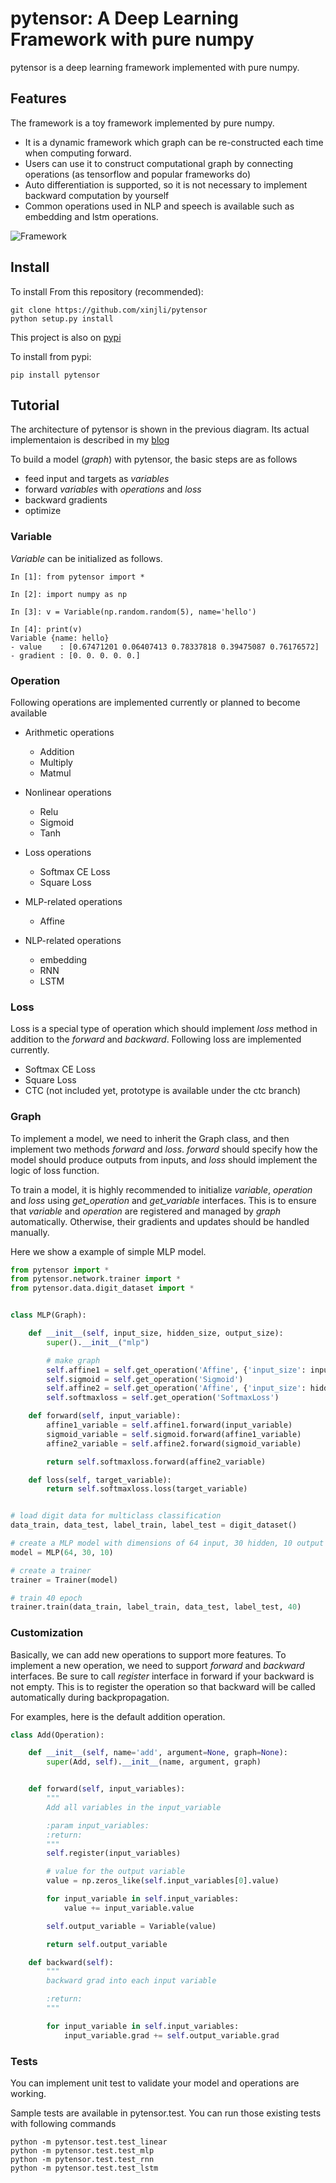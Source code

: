 # pytensor: A Deep Learning Framework with pure numpy

pytensor is a deep learning framework implemented with pure numpy.

## Features

The framework is a toy framework implemented by pure numpy.

* It is a dynamic framework which graph can be re-constructed each time when computing forward.
* Users can use it to construct computational graph by connecting operations (as tensorflow and popular frameworks do)
* Auto differentiation is supported, so it is not necessary to implement backward computation by yourself
* Common operations used in NLP and speech is available such as embedding and lstm operations.  

![Framework](framework.png)

## Install

To install From this repository (recommended):

	git clone https://github.com/xinjli/pytensor
	python setup.py install

This project is also on [pypi](https://pypi.python.org/pypi/pytensor>)

To install from pypi:

	pip install pytensor

## Tutorial

The architecture of pytensor is shown in the previous diagram. 
Its actual implementaion is described in my [blog](http://www.xinjianl.com)

To build a model (*graph*) with pytensor, the basic steps are as follows
* feed input and targets as *variables*
* forward *variables* with *operations* and *loss*
* backward gradients
* optimize

### Variable
*Variable* can be initialized as follows.

```
In [1]: from pytensor import *

In [2]: import numpy as np

In [3]: v = Variable(np.random.random(5), name='hello')

In [4]: print(v)
Variable {name: hello}
- value    : [0.67471201 0.06407413 0.78337818 0.39475087 0.76176572]
- gradient : [0. 0. 0. 0. 0.]
```

### Operation

Following operations are implemented currently or planned to become available

* Arithmetic operations
  * Addition
  * Multiply
  * Matmul

* Nonlinear operations
  * Relu
  * Sigmoid
  * Tanh
  
* Loss operations
  * Softmax CE Loss 
  * Square Loss

* MLP-related operations
  * Affine
  
* NLP-related operations
  * embedding
  * RNN
  * LSTM
  
### Loss
Loss is a special type of operation which should implement *loss* method in addition to the *forward* and *backward*.
Following loss are implemented currently.

* Softmax CE Loss 
* Square Loss
* CTC (not included yet, prototype is available under the ctc branch)

### Graph
To implement a model, we need to inherit the Graph class, and then implement two methods *forward* and *loss*.
*forward* should specify how the model should produce outputs from inputs, and *loss* should implement the logic of loss function.

To train a model, it is highly recommended to initialize *variable*, *operation* and *loss* using *get_operation* and *get_variable* interfaces.
This is to ensure that *variable* and *operation* are registered and managed by *graph* automatically.
Otherwise, their gradients and updates should be handled manually.

Here we show a example of simple MLP model.

```python
from pytensor import *
from pytensor.network.trainer import *
from pytensor.data.digit_dataset import *


class MLP(Graph):

    def __init__(self, input_size, hidden_size, output_size):
        super().__init__("mlp")

        # make graph
        self.affine1 = self.get_operation('Affine', {'input_size': input_size, 'hidden_size': hidden_size})
        self.sigmoid = self.get_operation('Sigmoid')
        self.affine2 = self.get_operation('Affine', {'input_size': hidden_size, 'hidden_size': output_size})
        self.softmaxloss = self.get_operation('SoftmaxLoss')

    def forward(self, input_variable):
        affine1_variable = self.affine1.forward(input_variable)
        sigmoid_variable = self.sigmoid.forward(affine1_variable)
        affine2_variable = self.affine2.forward(sigmoid_variable)

        return self.softmaxloss.forward(affine2_variable)

    def loss(self, target_variable):
        return self.softmaxloss.loss(target_variable)


# load digit data for multiclass classification
data_train, data_test, label_train, label_test = digit_dataset()

# create a MLP model with dimensions of 64 input, 30 hidden, 10 output 
model = MLP(64, 30, 10)

# create a trainer
trainer = Trainer(model)

# train 40 epoch
trainer.train(data_train, label_train, data_test, label_test, 40)
```
  
### Customization

Basically, we can add new operations to support more features. 
To implement a new operation, we need to support *forward* and *backward* interfaces.
Be sure to call *register* interface in forward if your backward is not empty.
This is to register the operation so that backward will be called automatically during backpropagation.

For examples, here is the default addition operation.

```python
class Add(Operation):

    def __init__(self, name='add', argument=None, graph=None):
        super(Add, self).__init__(name, argument, graph)


    def forward(self, input_variables):
        """
        Add all variables in the input_variable

        :param input_variables:
        :return:
        """
        self.register(input_variables)

        # value for the output variable
        value = np.zeros_like(self.input_variables[0].value)

        for input_variable in self.input_variables:
            value += input_variable.value

        self.output_variable = Variable(value)

        return self.output_variable

    def backward(self):
        """
        backward grad into each input variable

        :return:
        """

        for input_variable in self.input_variables:
            input_variable.grad += self.output_variable.grad
```

### Tests

You can implement unit test to validate your model and operations are working.

Sample tests are available in pytensor.test. You can run those existing tests with following commands

 
	python -m pytensor.test.test_linear
	python -m pytensor.test.test_mlp
	python -m pytensor.test.test_rnn
	python -m pytensor.test.test_lstm
